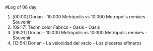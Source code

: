 #Log of 08 day

1. [00:00] Dorian - 10.000 Metrópolis vs 10.000 Metrópolis remixes - Souvenir
1. [09:17] Technicolor Fabrics - Oasis - Oasis
1. [09:21] Dorian - 10.000 Metrópolis vs 10.000 Metrópolis remixes - Souvenir
1. [13:54] Dorian - La velocidad del vacío - Los placeres efímeros
